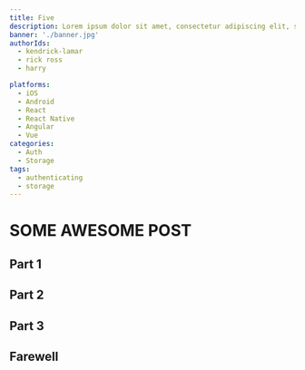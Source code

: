 ```yaml
---
title: Five
description: Lorem ipsum dolor sit amet, consectetur adipiscing elit, sed do eiusmod tempor incididunt ut labore et dolore magna aliqua. Ut enim ad minim veniam, quis nostrud exercitation ullamco laboris nisi ut aliquip ex ea commodo consequat.
banner: './banner.jpg'
authorIds:
  - kendrick-lamar
  - rick ross
  - harry

platforms:
  - iOS
  - Android
  - React
  - React Native
  - Angular
  - Vue
categories:
  - Auth
  - Storage
tags:
  - authenticating
  - storage
---
```


# SOME AWESOME POST

## Part 1

## Part 2

## Part 3

## Farewell
